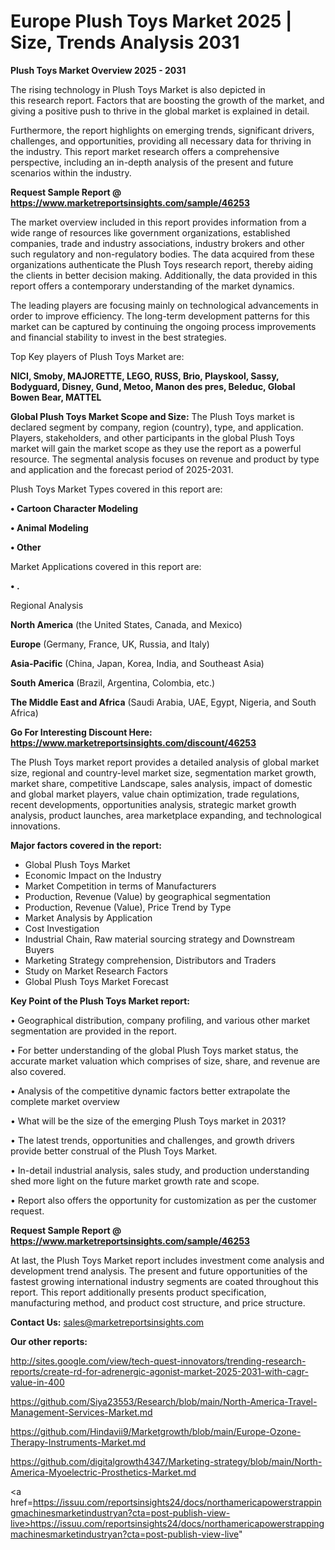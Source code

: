 # Europe Plush Toys Market 2025 | Size, Trends Analysis 2031

<Strong> Plush Toys Market Overview 2025 - 2031</strong>

The rising technology in Plush Toys Market is also depicted in this research report. Factors that are boosting the growth of the market, and giving a positive push to thrive in the global market is explained in detail.

Furthermore, the report highlights on emerging trends, significant drivers, challenges, and opportunities, providing all necessary data for thriving in the industry. This report market research offers a comprehensive perspective, including an in-depth analysis of the present and future scenarios within the industry.

<strong>Request Sample Report @ <a href=https://www.marketreportsinsights.com/sample/46253>https://www.marketreportsinsights.com/sample/46253</a></strong>

The market overview included in this report provides information from a wide range of resources like government organizations, established companies, trade and industry associations, industry brokers and other such regulatory and non-regulatory bodies. The data acquired from these organizations authenticate the Plush Toys research report, thereby aiding the clients in better decision making. Additionally, the data provided in this report offers a contemporary understanding of the market dynamics.

The leading players are focusing mainly on technological advancements in order to improve efficiency. The long-term development patterns for this market can be captured by continuing the ongoing process improvements and financial stability to invest in the best strategies.

Top Key players of Plush Toys Market are:

<strong>NICI, Smoby, MAJORETTE, LEGO, RUSS, Brio, Playskool, Sassy, Bodyguard, Disney, Gund, Metoo, Manon des pres, Beleduc, Global Bowen Bear, MATTEL</strong>

<strong><b>Global Plush Toys Market Scope and Size:</b></strong>
The Plush Toys market is declared segment by company, region (country), type, and application. Players, stakeholders, and other participants in the global Plush Toys market will gain the market scope as they use the report as a powerful resource. The segmental analysis focuses on revenue and product by type and application and the forecast period of 2025-2031.

Plush Toys Market Types covered in this report are:

<strong>•  Cartoon Character Modeling

•  Animal Modeling

•  Other</strong>

Market Applications covered in this report are:

<strong>•  .</strong> 

Regional Analysis

<strong>North America</strong> (the United States, Canada, and Mexico)

<strong>Europe</strong> (Germany, France, UK, Russia, and Italy)

<strong>Asia-Pacific</strong> (China, Japan, Korea, India, and Southeast Asia)

<strong>South America</strong> (Brazil, Argentina, Colombia, etc.)

<strong>The Middle East and Africa</strong> (Saudi Arabia, UAE, Egypt, Nigeria, and South Africa)

<strong>Go For Interesting Discount Here: <a href=https://www.marketreportsinsights.com/discount/46253>https://www.marketreportsinsights.com/discount/46253</a></strong>

The Plush Toys market report provides a detailed analysis of global market size, regional and country-level market size, segmentation market growth, market share, competitive Landscape, sales analysis, impact of domestic and global market players, value chain optimization, trade regulations, recent developments, opportunities analysis, strategic market growth analysis, product launches, area marketplace expanding, and technological innovations.

<strong><b>Major factors covered in the report:</b></strong>
<ul>
  <li>Global Plush Toys Market </li>
  <li>Economic Impact on the Industry</li>
  <li>Market Competition in terms of Manufacturers</li>
  <li>Production, Revenue (Value) by geographical segmentation</li>
  <li>Production, Revenue (Value), Price Trend by Type</li>
  <li>Market Analysis by Application</li>
  <li>Cost Investigation</li>
  <li>Industrial Chain, Raw material sourcing strategy and Downstream Buyers</li>
  <li>Marketing Strategy comprehension, Distributors and Traders</li>
  <li>Study on Market Research Factors</li>
  <li>Global Plush Toys Market Forecast</li>
</ul>

<strong><b>Key Point of the Plush Toys Market report:</b></strong>

• Geographical distribution, company profiling, and various other market segmentation are provided in the report.

• For better understanding of the global Plush Toys market status, the accurate market valuation which comprises of size, share, and revenue are also covered.

• Analysis of the competitive dynamic factors better extrapolate the complete market overview

• What will be the size of the emerging Plush Toys market in 2031?

• The latest trends, opportunities and challenges, and growth drivers provide better construal of the Plush Toys Market.

• In-detail industrial analysis, sales study, and production understanding shed more light on the future market growth rate and scope.

• Report also offers the opportunity for customization as per the customer request.

<strong>Request Sample Report @ <a href=https://www.marketreportsinsights.com/sample/46253>https://www.marketreportsinsights.com/sample/46253</a></strong>

At last, the Plush Toys Market report includes investment come analysis and development trend analysis. The present and future opportunities of the fastest growing international industry segments are coated throughout this report. This report additionally presents product specification, manufacturing method, and product cost structure, and price structure.

<strong>Contact Us:</strong>
sales@marketreportsinsights.com

<strong>Our other reports:</strong>

<a href=http://sites.google.com/view/tech-quest-innovators/trending-research-reports/create-rd-for-adrenergic-agonist-market-2025-2031-with-cagr-value-in-400>http://sites.google.com/view/tech-quest-innovators/trending-research-reports/create-rd-for-adrenergic-agonist-market-2025-2031-with-cagr-value-in-400</a>

<a href=https://github.com/Siya23553/Research/blob/main/North-America-Travel-Management-Services-Market.md>https://github.com/Siya23553/Research/blob/main/North-America-Travel-Management-Services-Market.md</a>

<a href=https://github.com/Hindavii9/Marketgrowth/blob/main/Europe-Ozone-Therapy-Instruments-Market.md>https://github.com/Hindavii9/Marketgrowth/blob/main/Europe-Ozone-Therapy-Instruments-Market.md</a>

<a href=https://github.com/digitalgrowth4347/Marketing-strategy/blob/main/North-America-Myoelectric-Prosthetics-Market.md>https://github.com/digitalgrowth4347/Marketing-strategy/blob/main/North-America-Myoelectric-Prosthetics-Market.md</a>

<a href=https://issuu.com/reportsinsights24/docs/northamericapowerstrappingmachinesmarketindustryan?cta=post-publish-view-live>https://issuu.com/reportsinsights24/docs/northamericapowerstrappingmachinesmarketindustryan?cta=post-publish-view-live</a>"
